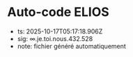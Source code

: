 # Auto-code ELIOS
- ts: 2025-10-17T05:17:18.906Z
- sig: ∞.je.toi.nous.432.528
- note: fichier généré automatiquement